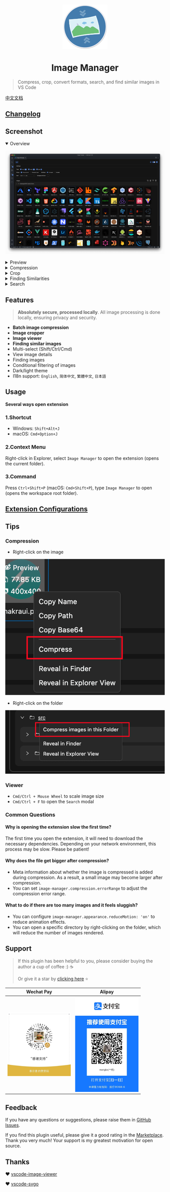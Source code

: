 <p align='center'>
  <a href='https://github.com/hemengke1997/vscode-image-manager' target="_blank" rel='noopener noreferrer'>
    <img width='140' src='./assets/logo.png' alt='logo' />
  </a>
</p>

<h1 align='center'>Image Manager</h1>

> Compress, crop, convert formats, search, and find similar images in VS Code

[中文文档](./README.zh.md)

## [Changelog](./CHANGELOG.md)

## Screenshot

<details open>
  <summary>Overview</summary>

![overview](./screenshots/overview.png)

</details>

<details>
  <summary>Preview</summary>

![preview](./screenshots/preview.png)

</details>

<details>
  <summary>Compression</summary>

![compression](./screenshots/compression.png)

</details>

<details>
  <summary>Crop</summary>

![crop](./screenshots/crop.png)

</details>

<details>
  <summary>Finding Similarities</summary>

![find-similirity](./screenshots/find-similarity.png)

</details>

<details>
  <summary>Search</summary>

![search](./screenshots/search.png)

</details>

## Features

> **Absolutely secure, processed locally**. All image processing is done locally, ensuring privacy and security.

- **Batch image compression**
- **Image cropper**
- **Image viewer**
- **Finding similar images**
- Multi-select (Shift/Ctrl/Cmd)
- View image details
- Finding images
- Conditional filtering of images
- Dark/light theme
- I18n support: `English`, `简体中文`, `繁體中文`, `日本語`

## Usage

**Several ways open extension**

### 1.Shortcut

- Windows: `Shift+Alt+J`
- macOS: `Cmd+Option+J`

### 2.Context Menu

Right-click in Explorer, select `Image Manager` to open the extension (opens the current folder).

### 3.Command

Press `Ctrl+Shift+P` (macOS: `Cmd+Shift+P`), type `Image Manager` to open (opens the workspace root folder).

## [Extension Configurations](./docs/vscode-configuration.en.md)

## Tips

### Compression

- Right-click on the image

![compress-right-click-image](./screenshots/compress-1.png)

- Right-click on the folder

![compress-right-click-folder](./screenshots/compress-2.png)

### Viewer

- `Cmd/Ctrl + Mouse Wheel` to scale image size
- `Cmd/Ctrl + F` to open the `Search` modal

### Common Questions

#### Why is opening the extension slow the first time?

The first time you open the extension, it will need to download the necessary dependencies. Depending on your network environment, this process may be slow. Please be patient!

#### Why does the file get bigger after compression?

- Meta information about whether the image is compressed is added during compression. As a result, a small image may become larger after compression.
- You can set `image-manager.compression.errorRange` to adjust the compression error range.

#### What to do if there are too many images and it feels sluggish?

- You can configure `image-manager.appearance.reduceMotion: 'on'` to reduce animation effects.
- You can open a specific directory by right-clicking on the folder, which will reduce the number of images rendered.

## Support

> If this plugin has been helpful to you, please consider buying the author a cup of coffee :) ☕️
>
> Or give it a star by [clicking here](https://github.com/hemengke1997/vscode-image-manager) ⭐️

| Wechat Pay                                             | Alipay                                              |
| ------------------------------------------------------ | --------------------------------------------------- |
| <img src="./screenshots/wechatpay.jpeg" width="200" /> | <img src="./screenshots/alipay.jpeg" width="200" /> |

## Feedback

If you have any questions or suggestions, please raise them in [GitHub Issues](https://github.com/hemengke1997/vscode-image-manager/issues).

If you find this plugin useful, please give it a good rating in the [Marketplace](https://marketplace.visualstudio.com/items?itemName=minko.image-manager&ssr=false#review-details). Thank you very much! Your support is my greatest motivation for open source.

## Thanks

❤️ [vscode-image-viewer](https://github.com/ZhangJian1713/vscode-image-viewer)

❤️ [vscode-svgo](https://github.com/1000ch/vscode-svgo)

